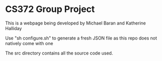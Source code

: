 # CS372 Group Project
This is a webpage being developed by Michael Baran and Katherine Halliday

Use "sh configure.sh" to generate a fresh JSON file as this repo does not natively come with one

The src directory contains all the source code used.
